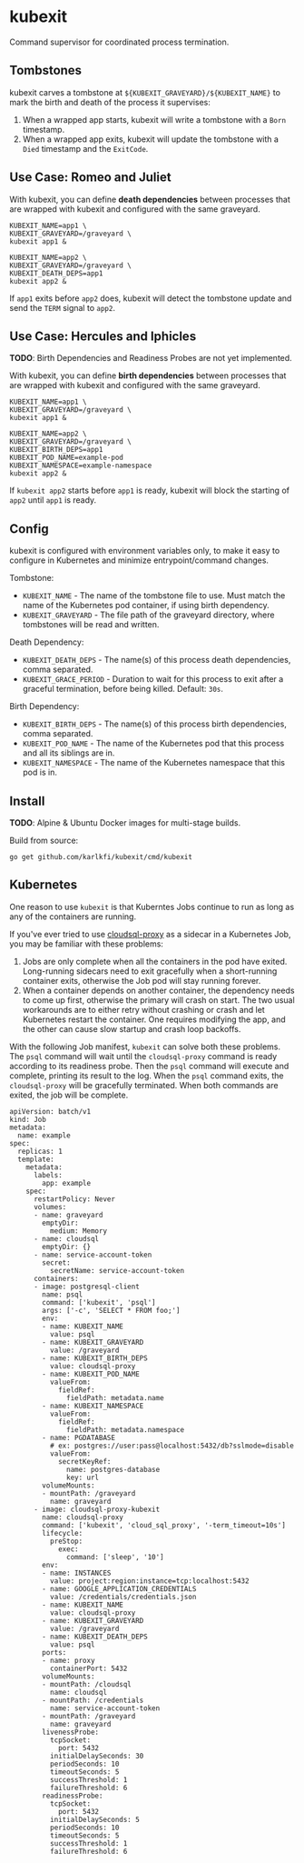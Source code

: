 # kubexit
Command supervisor for coordinated process termination.

## Tombstones

kubexit carves a tombstone at `${KUBEXIT_GRAVEYARD}/${KUBEXIT_NAME}` to mark the birth and death of the process it supervises:

1. When a wrapped app starts, kubexit will write a tombstone with a `Born` timestamp.
1. When a wrapped app exits, kubexit will update the tombstone with a `Died` timestamp and the `ExitCode`.

## Use Case: Romeo and Juliet

With kubexit, you can define **death dependencies** between processes that are wrapped with kubexit and configured with the same graveyard.

```
KUBEXIT_NAME=app1 \
KUBEXIT_GRAVEYARD=/graveyard \
kubexit app1 &

KUBEXIT_NAME=app2 \
KUBEXIT_GRAVEYARD=/graveyard \
KUBEXIT_DEATH_DEPS=app1
kubexit app2 &
```

If `app1` exits before `app2` does, kubexit will detect the tombstone update and send the `TERM` signal to `app2`.

## Use Case: Hercules and Iphicles

**TODO**: Birth Dependencies and Readiness Probes are not yet implemented.

With kubexit, you can define **birth dependencies** between processes that are wrapped with kubexit and configured with the same graveyard.

```
KUBEXIT_NAME=app1 \
KUBEXIT_GRAVEYARD=/graveyard \
kubexit app1 &

KUBEXIT_NAME=app2 \
KUBEXIT_GRAVEYARD=/graveyard \
KUBEXIT_BIRTH_DEPS=app1
KUBEXIT_POD_NAME=example-pod
KUBEXIT_NAMESPACE=example-namespace
kubexit app2 &
```

If `kubexit app2` starts before `app1` is ready, kubexit will block the starting of `app2` until `app1` is ready.

## Config

kubexit is configured with environment variables only, to make it easy to configure in Kubernetes and minimize entrypoint/command changes.

Tombstone:
- `KUBEXIT_NAME` - The name of the tombstone file to use. Must match the name of the Kubernetes pod container, if using birth dependency.
- `KUBEXIT_GRAVEYARD` - The file path of the graveyard directory, where tombstones will be read and written.

Death Dependency:
- `KUBEXIT_DEATH_DEPS` - The name(s) of this process death dependencies, comma separated.
- `KUBEXIT_GRACE_PERIOD` - Duration to wait for this process to exit after a graceful termination, before being killed. Default: `30s`.

Birth Dependency:
- `KUBEXIT_BIRTH_DEPS` - The name(s) of this process birth dependencies, comma separated.
- `KUBEXIT_POD_NAME` - The name of the Kubernetes pod that this process and all its siblings are in.
- `KUBEXIT_NAMESPACE` - The name of the Kubernetes namespace that this pod is in.

## Install

**TODO**: Alpine & Ubuntu Docker images for multi-stage builds.

Build from source:

```
go get github.com/karlkfi/kubexit/cmd/kubexit
```

## Kubernetes

One reason to use `kubexit` is that Kuberntes Jobs continue to run as long as any of the containers are running.

If you've ever tried to use [cloudsql-proxy](https://github.com/GoogleCloudPlatform/cloudsql-proxy) as a sidecar in a Kubernetes Job, you may be familiar with these problems:
1. Jobs are only complete when all the containers in the pod have exited. Long-running sidecars need to exit gracefully when a short-running container exits, otherwise the Job pod will stay running forever.
2. When a container depends on another container, the dependency needs to come up first, otherwise the primary will crash on start. The two usual workarounds are to either retry without crashing or crash and let Kubernetes restart the container. One requires modifying the app, and the other can cause slow startup and crash loop backoffs.

With the following Job manifest, `kubexit` can solve both these problems. The `psql` command will wait until the `cloudsql-proxy` command is ready according to its readiness probe. Then the `psql` command will execute and complete, printing its result to the log. When the `psql` command exits, the `cloudsql-proxy` will be gracefully terminated. When both commands are exited, the job will be complete.

```
apiVersion: batch/v1
kind: Job
metadata:
  name: example
spec:
  replicas: 1
  template:
    metadata:
      labels:
        app: example
    spec:
      restartPolicy: Never
      volumes:
      - name: graveyard
        emptyDir:
          medium: Memory
      - name: cloudsql
        emptyDir: {}
      - name: service-account-token
        secret:
          secretName: service-account-token
      containers:
      - image: postgresql-client
        name: psql
        command: ['kubexit', 'psql']
        args: ['-c', 'SELECT * FROM foo;']
        env:
        - name: KUBEXIT_NAME
          value: psql
        - name: KUBEXIT_GRAVEYARD
          value: /graveyard
        - name: KUBEXIT_BIRTH_DEPS
          value: cloudsql-proxy
        - name: KUBEXIT_POD_NAME
          valueFrom:
            fieldRef:
              fieldPath: metadata.name
        - name: KUBEXIT_NAMESPACE
          valueFrom:
            fieldRef:
              fieldPath: metadata.namespace
        - name: PGDATABASE
          # ex: postgres://user:pass@localhost:5432/db?sslmode=disable
          valueFrom:
            secretKeyRef:
              name: postgres-database
              key: url
        volumeMounts:
        - mountPath: /graveyard
          name: graveyard
      - image: cloudsql-proxy-kubexit
        name: cloudsql-proxy
        command: ['kubexit', 'cloud_sql_proxy', '-term_timeout=10s']
        lifecycle:
          preStop:
            exec:
              command: ['sleep', '10']
        env:
        - name: INSTANCES
          value: project:region:instance=tcp:localhost:5432
        - name: GOOGLE_APPLICATION_CREDENTIALS
          value: /credentials/credentials.json
        - name: KUBEXIT_NAME
          value: cloudsql-proxy
        - name: KUBEXIT_GRAVEYARD
          value: /graveyard
        - name: KUBEXIT_DEATH_DEPS
          value: psql
        ports:
        - name: proxy
          containerPort: 5432
        volumeMounts:
        - mountPath: /cloudsql
          name: cloudsql
        - mountPath: /credentials
          name: service-account-token
        - mountPath: /graveyard
          name: graveyard
        livenessProbe:
          tcpSocket:
            port: 5432
          initialDelaySeconds: 30
          periodSeconds: 10
          timeoutSeconds: 5
          successThreshold: 1
          failureThreshold: 6
        readinessProbe:
          tcpSocket:
            port: 5432
          initialDelaySeconds: 5
          periodSeconds: 10
          timeoutSeconds: 5
          successThreshold: 1
          failureThreshold: 6
```
